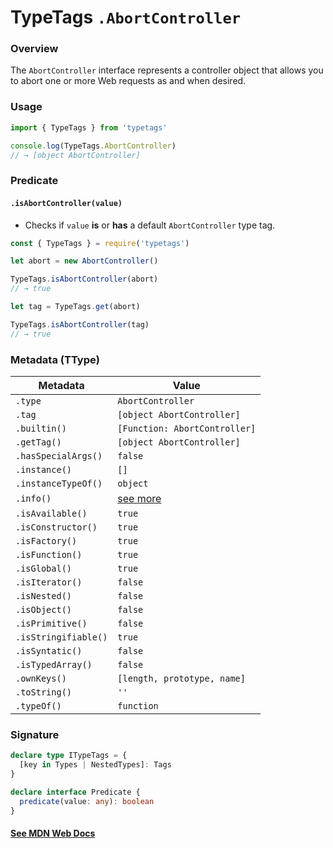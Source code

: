 # TypeTags `.AbortController`

### Overview

The `AbortController` interface represents a controller object that allows you to abort one or more Web requests as and when desired.

### Usage

```js
import { TypeTags } from 'typetags'

console.log(TypeTags.AbortController)
// → [object AbortController]
```

### Predicate

#### `.isAbortController(value)`

- Checks if `value` **is** or **has** a default `AbortController` type tag.

```js
const { TypeTags } = require('typetags')

let abort = new AbortController()

TypeTags.isAbortController(abort)
// → true

let tag = TypeTags.get(abort)

TypeTags.isAbortController(tag)
// → true
```

### Metadata (TType)

| Metadata             | Value                         |
| -------------------- | ----------------------------- |
| `.type`              | `AbortController`             |
| `.tag`               | `[object AbortController]`    |
| `.builtin()`         | `[Function: AbortController]` |
| `.getTag()`          | `[object AbortController]`    |
| `.hasSpecialArgs()`  | `false`                       |
| `.instance()`        | `[]`                          |
| `.instanceTypeOf()`  | `object`                      |
| `.info()`            | [see more]()                  |
| `.isAvailable()`     | `true`                        |
| `.isConstructor()`   | `true`                        |
| `.isFactory()`       | `true`                        |
| `.isFunction()`      | `true`                        |
| `.isGlobal()`        | `true`                        |
| `.isIterator()`      | `false`                       |
| `.isNested()`        | `false`                       |
| `.isObject()`        | `false`                       |
| `.isPrimitive()`     | `false`                       |
| `.isStringifiable()` | `true`                        |
| `.isSyntatic()`      | `false`                       |
| `.isTypedArray()`    | `false`                       |
| `.ownKeys()`         | `[length, prototype, name]`   |
| `.toString()`        | `''`                          |
| `.typeOf()`          | `function`                    |

### Signature

```ts
declare type ITypeTags = {
  [key in Types | NestedTypes]: Tags
}

declare interface Predicate {
  predicate(value: any): boolean
}
```

#### [See MDN Web Docs](https://developer.mozilla.org/en-US/docs/Web/API/AbortController)
